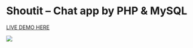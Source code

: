 ﻿# Shoutit – Chat app by PHP & MySQL

<a href="http://duynguyen-dev.cf/shoutit/" target="_blank">LIVE DEMO HERE</a>


<img src="https://imgur.com/a/UMjbNrI">




